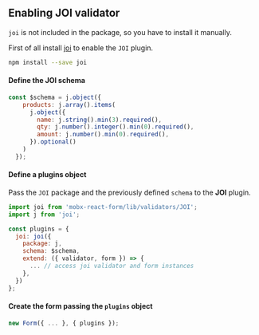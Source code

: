 ## Enabling JOI validator

`joi` is not included in the package, so you have to install it manually.

First of all install [joi](https://github.com/hapijs/joi) to enable the `JOI` plugin.

```bash
npm install --save joi
```

#### Define the JOI schema

```javascript
const $schema = j.object({
	products: j.array().items(
	  j.object({
        name: j.string().min(3).required(),
        qty: j.number().integer().min(0).required(),
        amount: j.number().min(0).required(),
      }).optional()
    )
  });

```

#### Define a plugins object

Pass the `JOI` package and the previously defined `schema` to the **JOI** plugin.

```javascript
import joi from 'mobx-react-form/lib/validators/JOI';
import j from 'joi';

const plugins = {
  joi: joi({
    package: j,
    schema: $schema,
    extend: ({ validator, form }) => {
      ... // access joi validator and form instances
    },
  })
};
```

#### Create the form passing the `plugins` object

```javascript
new Form({ ... }, { plugins });
```

